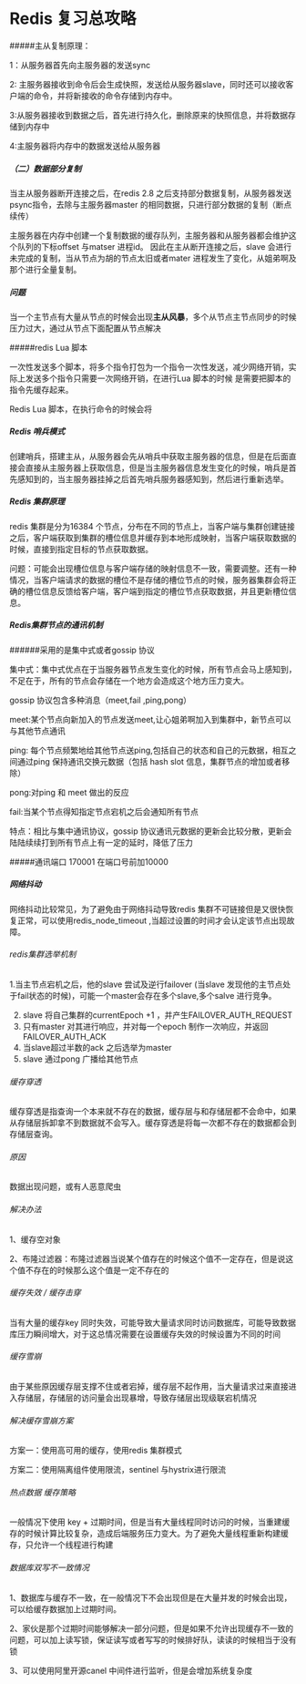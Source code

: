 # Redis 复习总攻略



#####主从复制原理：

1：从服务器首先向主服务器的发送sync 

2: 主服务器接收到命令后会生成快照，发送给从服务器slave，同时还可以接收客户端的命令，并将新接收的命令存储到内存中。

3:从服务器接收到数据之后，首先进行持久化，删除原来的快照信息，并将数据存储到内存中

4:主服务器将内存中的数据发送给从服务器

##### （二）数据部分复制

当主从服务器断开连接之后，在redis 2.8 之后支持部分数据复制，从服务器发送psync指令，去除与主服务器master 的相同数据，只进行部分数据的复制（断点续传）

主服务器在内存中创建一个复制数据的缓存队列，主服务器和从服务器都会维护这个队列的下标offset 与matser 进程id。 因此在主从断开连接之后，slave 会进行未完成的复制，当从节点为胡的节点太旧或者mater 进程发生了变化，从姐弟啊及那个进行全量复制。

##### 问题

当一个主节点有大量从节点的时候会出现**主从风暴**，多个从节点主节点同步的时候压力过大，通过从节点下面配置从节点解决

#####redis Lua 脚本

一次性发送多个脚本，将多个指令打包为一个指令一次性发送，减少网络开销，实际上发送多个指令只需要一次网络开销，在进行Lua 脚本的时候 是需要把脚本的指令先缓存起来。

Redis Lua 脚本，在执行命令的时候会将

##### Redis  哨兵模式

创建哨兵，搭建主从，从服务器会先从哨兵中获取主服务器的信息，但是在后面直接会直接从主服务器上获取信息，但是当主服务器信息发生变化的时候，哨兵是首先感知到的，当主服务器挂掉之后首先哨兵服务器感知到，然后进行重新选举。

##### Redis 集群原理

redis 集群是分为16384 个节点，分布在不同的节点上，当客户端与集群创建链接之后，客户端获取到集群的槽位信息并缓存到本地形成映射，当客户端获取数据的时候，直接到指定目标的节点获取数据。

问题：可能会出现槽位信息与客户端存储的映射信息不一致，需要调整。还有一种情况，当客户端请求的数据的槽位不是存储的槽位节点的时候，服务器集群会将正确的槽位信息反馈给客户端，客户端到指定的槽位节点获取数据，并且更新槽位信息。

##### Redis集群节点的通讯机制

######采用的是集中式或者gossip 协议

集中式：集中式优点在于当服务器节点发生变化的时候，所有节点会马上感知到，不足在于，所有的节点会存储在一个地方会造成这个地方压力变大。

gossip 协议包含多种消息（meet,fail ,ping,pong）

meet:某个节点向新加入的节点发送meet,让心姐弟啊加入到集群中，新节点可以与其他节点通讯

ping: 每个节点频繁地给其他节点送ping,包括自己的状态和自己的元数据，相互之间通过ping 保持通讯交换元数据（包括 hash slot 信息，集群节点的增加或者移除）

pong:对ping  和 meet  做出的反应

fail:当某个节点得知指定节点宕机之后会通知所有节点

特点：相比与集中通讯协议，gossip 协议通讯元数据的更新会比较分散，更新会陆陆续续打到所有节点上有一定的延时，降低了压力 

#####通讯端口 170001 在端口号前加10000

##### 网络抖动

网络抖动比较常见，为了避免由于网络抖动导致redis 集群不可链接但是又很快恢复正常，可以使用redis_node_timeout ,当超过设置的时间才会认定该节点出现故障。

###### redis集群选举机制

1.当主节点宕机之后，他的slave 尝试及逆行failover (当slave 发现他的主节点处于fail状态的时候)，可能一个master会存在多个slave,多个salve 进行竞争。

2. slave 将自己集群的currentEpoch +1 ，并产生FAILOVER_AUTH_REQUEST
3. 只有master 对其进行响应，并对每一个epoch 制作一次响应，并返回FAILOVER_AUTH_ACK
4. 当slave超过半数的ack  之后选举为master 
5. slave 通过pong 广播给其他节点

###### 缓存穿透

缓存穿透是指查询一个本来就不存在的数据，缓存层与和存储层都不会命中，如果从存储层拆卸拿不到数据就不会写入。缓存穿透是将每一次都不存在的数据都会到存储层查询。

###### 原因

数据出现问题，或有人恶意爬虫

###### 解决办法

1、缓存空对象

2、布隆过滤器：布隆过滤器当说某个值存在的时候这个值不一定存在，但是说这个值不存在的时候那么这个值是一定不存在的

###### 缓存失效 / 缓存击穿

当有大量的缓存key 同时失效，可能导致大量请求同时访问数据库，可能导致数据库压力瞬间增大，对于这总情况需要在设置缓存失效的时候设置为不同的时间

###### 缓存雪崩

由于某些原因缓存层支撑不住或者宕掉，缓存层不起作用，当大量请求过来直接进入存储层，存储层的访问量会出现暴增，导致存储层出现级联宕机情况

###### 解决缓存雪崩方案

方案一：使用高可用的缓存，使用redis 集群模式

方案二：使用隔离组件使用限流，sentinel 与hystrix进行限流

###### 热点数据 缓存策略

一般情况下使用  key + 过期时间，但是当有大量线程同时访问的时候，当重建缓存的时候计算比较复杂，造成后端服务压力变大。为了避免大量线程重新构建缓存，只允许一个线程进行构建

###### 数据库双写不一致情况

1、数据库与缓存不一致，在一般情况下不会出现但是在大量并发的时候会出现，可以给缓存数据加上过期时间。

2、家伙是那个过期时间能够解决一部分问题，但是如果不允许出现缓存不一致的问题，可以加上读写锁，保证读写或者写写的时候排好队，读读的时候相当于没有锁

3、可以使用阿里开源canel 中间件进行监听，但是会增加系统复杂度

 







